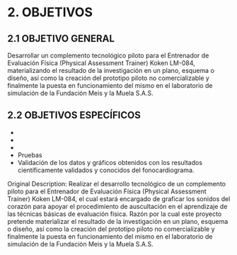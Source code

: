 # 2. OBJETIVOS

## 2.1 OBJETIVO GENERAL

Desarrollar un complemento  tecnológico piloto para el Entrenador de Evaluación Física \(Physical Assessment Trainer\) Koken LM-084, materializando el resultado de la investigación en un plano, esquema o diseño, así como la creación del prototipo piloto no comercializable y finalmente la puesta en funcionamiento del mismo en el laboratorio de simulación de la Fundación Meis y la Muela S.A.S.

## 2.2 OBJETIVOS ESPECÍFICOS

* 
* 
* 
* Pruebas
* Validación de los datos y gráficos obtenidos con los resultados científicamente validados y conocidos del fonocardiograma.


Original Description: Realizar el desarrollo tecnológico de un complemento piloto para el Entrenador de Evaluación Física \(Physical Assessment Trainer\) Koken LM-084, el cual estará encargado de graficar los sonidos del corazón para apoyar el procedimiento de auscultación en el aprendizaje de las técnicas básicas de evaluación física. Razón por la cual este proyecto pretende materializar el resultado de la investigación en un plano, esquema o diseño, así como la creación del prototipo piloto no comercializable y finalmente la puesta en funcionamiento del mismo en el laboratorio de simulación de la Fundación Meis y la Muela S.A.S.

